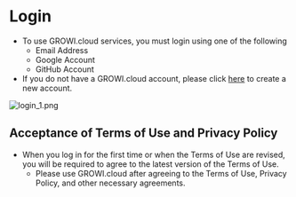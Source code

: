 # Login
- To use GROWI.cloud services, you must login using one of the following
    - Email Address
    - Google Account
    - GitHub Account
- If you do not have a GROWI.cloud account, please click [here](https://growi.cloud/signup?contractType=CORPORATION) to create a new account.

![login_1.png](/assets/images/en/login_1.png)
## Acceptance of Terms of Use and Privacy Policy
- When you log in for the first time or when the Terms of Use are revised, you will be required to agree to the latest version of the Terms of Use.
    - Please use GROWI.cloud after agreeing to the Terms of Use, Privacy Policy, and other necessary agreements.